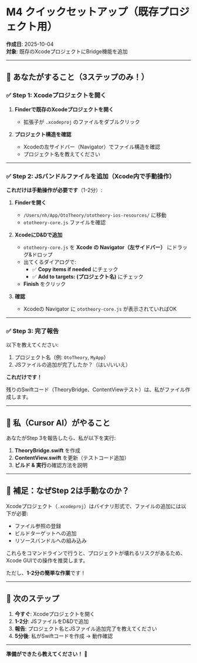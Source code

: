 # M4 クイックセットアップ（既存プロジェクト用）

**作成日**: 2025-10-04  
**対象**: 既存のXcodeプロジェクトにBridge機能を追加

---

## 🎯 あなたがすること（3ステップのみ！）

### ✅ Step 1: Xcodeプロジェクトを開く

1. **Finderで既存のXcodeプロジェクトを開く**
   - 拡張子が `.xcodeproj` のファイルをダブルクリック

2. **プロジェクト構造を確認**
   - Xcodeの左サイドバー（Navigator）でファイル構造を確認
   - プロジェクト名を教えてください

---

### ✅ Step 2: JSバンドルファイルを追加（Xcode内で手動操作）

**これだけは手動操作が必要です**（1-2分）:

1. **Finderを開く**
   - `/Users/nh/App/OtoTheory/ototheory-ios-resources/` に移動
   - `ototheory-core.js` ファイルを確認

2. **XcodeにD&Dで追加**
   - `ototheory-core.js` を **Xcode の Navigator（左サイドバー）** にドラッグ&ドロップ
   - 出てくるダイアログで:
     - ✅ **Copy items if needed** にチェック
     - ✅ **Add to targets: (プロジェクト名)** にチェック
   - **Finish** をクリック

3. **確認**
   - Xcodeの Navigator に `ototheory-core.js` が表示されていればOK

---

### ✅ Step 3: 完了報告

以下を教えてください:
1. プロジェクト名（例: `OtoTheory`, `MyApp`）
2. JSファイルの追加が完了したか？（はい/いいえ）

**これだけです！**

残りのSwiftコード（TheoryBridge、ContentViewテスト）は、私がファイル作成します。

---

## 🤖 私（Cursor AI）がやること

あなたがStep 3を報告したら、私が以下を実行:

1. **TheoryBridge.swift** を作成
2. **ContentView.swift** を更新（テストコード追加）
3. **ビルド & 実行**の確認方法を説明

---

## 📝 補足：なぜStep 2は手動なのか？

Xcodeプロジェクト（`.xcodeproj`）はバイナリ形式で、ファイルの追加には以下が必要:
- ファイル参照の登録
- ビルドターゲットへの追加
- リソースバンドルへの組み込み

これらをコマンドラインで行うと、プロジェクトが壊れるリスクがあるため、Xcode GUIでの操作を推奨します。

ただし、**1-2分の簡単な作業**です！

---

## 🚀 次のステップ

1. **今すぐ**: Xcodeプロジェクトを開く
2. **1-2分**: JSファイルをD&Dで追加
3. **報告**: プロジェクト名とJSファイル追加完了を教えてください
4. **5分後**: 私がSwiftコードを作成 → 動作確認

---

**準備ができたら教えてください！** 🎉

